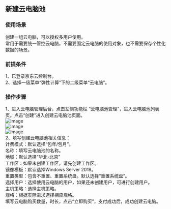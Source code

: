 ## 新建云电脑池
### 使用场景
创建一组云电脑，可以授权多用户使用。<br>
常用于需要统一管控云电脑，不需要固定云电脑的使用对象，也不需要保存个性化数据的场景。<br>
### 前提条件
1、已登录京东云控制台。<br>
2、选择一级菜单“弹性计算”下的二级菜单“云电脑”。<br>
### 操作步骤
1、进入云电脑管理后台，点击左侧功能栏  “云电脑池管理”，进入云电脑池列表页。点击“创建”进入创建云电脑池页面。<br>
![image](https://user-images.githubusercontent.com/103625856/189847947-4b48cc45-9dad-4ef7-a2ff-79b140894245.png)<br>
![image](https://user-images.githubusercontent.com/103625856/189848091-4607aa47-41bb-48e3-814b-aea82916d12a.png)<br>
![image](https://user-images.githubusercontent.com/103625856/189848278-02b1d6ee-d8ea-4874-a81e-7874b84b8a8b.png)<br>
2、填写创建云电脑池相关信息：<br>
计费模式：默认选择“包年/包月”。<br>
名称：填写云电脑池的名称。<br>
地域：默认选择“华北-北京”<br>
工作区：如果未创建工作区，请先创建工作区。<br>
镜像模板：默认选择Windows Server 2019。<br>
重置类型：包含不重置、重置系统盘。默认选择“重置系统盘”。<br>
选择用户：选择使用云电脑的用户，如果还未创建用户，可进行创建用户。<br>
主机策略：选择主机策略。<br>
规格：根据实际需求选择相应规格。<br>
填写云电脑购买数量，时长，点击“立即购买”，支付成功后，成功创建云电脑。<br>
